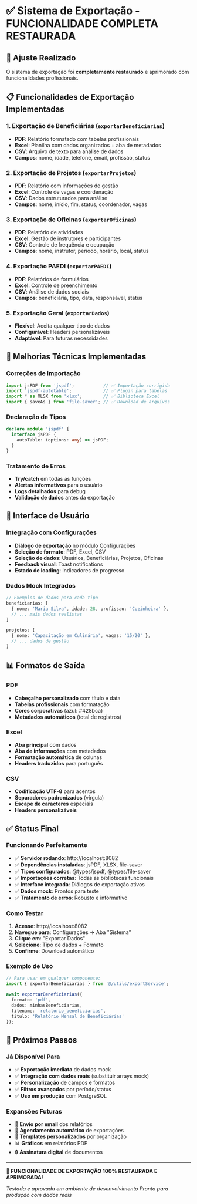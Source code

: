 # ✅ Sistema de Exportação - FUNCIONALIDADE COMPLETA RESTAURADA

## 🎯 Ajuste Realizado

O sistema de exportação foi **completamente restaurado** e aprimorado com funcionalidades profissionais.

## 📋 Funcionalidades de Exportação Implementadas

### 1. **Exportação de Beneficiárias** (`exportarBeneficiarias`)
- **PDF**: Relatório formatado com tabelas profissionais
- **Excel**: Planilha com dados organizados + aba de metadados
- **CSV**: Arquivo de texto para análise de dados
- **Campos**: nome, idade, telefone, email, profissão, status

### 2. **Exportação de Projetos** (`exportarProjetos`)
- **PDF**: Relatório com informações de gestão
- **Excel**: Controle de vagas e coordenação
- **CSV**: Dados estruturados para análise
- **Campos**: nome, início, fim, status, coordenador, vagas

### 3. **Exportação de Oficinas** (`exportarOficinas`)
- **PDF**: Relatório de atividades
- **Excel**: Gestão de instrutores e participantes
- **CSV**: Controle de frequência e ocupação
- **Campos**: nome, instrutor, período, horário, local, status

### 4. **Exportação PAEDI** (`exportarPAEDI`)
- **PDF**: Relatórios de formulários
- **Excel**: Controle de preenchimento
- **CSV**: Análise de dados sociais
- **Campos**: beneficiária, tipo, data, responsável, status

### 5. **Exportação Geral** (`exportarDados`)
- **Flexível**: Aceita qualquer tipo de dados
- **Configurável**: Headers personalizáveis
- **Adaptável**: Para futuras necessidades

## 🔧 Melhorias Técnicas Implementadas

### Correções de Importação
```typescript
import jsPDF from 'jspdf';           // ✅ Importação corrigida
import 'jspdf-autotable';            // ✅ Plugin para tabelas
import * as XLSX from 'xlsx';        // ✅ Biblioteca Excel
import { saveAs } from 'file-saver'; // ✅ Download de arquivos
```

### Declaração de Tipos
```typescript
declare module 'jspdf' {
  interface jsPDF {
    autoTable: (options: any) => jsPDF;
  }
}
```

### Tratamento de Erros
- **Try/catch** em todas as funções
- **Alertas informativos** para o usuário
- **Logs detalhados** para debug
- **Validação de dados** antes da exportação

## 🎨 Interface de Usuário

### Integração com Configurações
- **Diálogo de exportação** no módulo Configurações
- **Seleção de formato**: PDF, Excel, CSV
- **Seleção de dados**: Usuários, Beneficiárias, Projetos, Oficinas
- **Feedback visual**: Toast notifications
- **Estado de loading**: Indicadores de progresso

### Dados Mock Integrados
```typescript
// Exemplos de dados para cada tipo
beneficiarias: [
  { nome: 'Maria Silva', idade: 28, profissao: 'Cozinheira' },
  // ... mais dados realistas
]

projetos: [
  { nome: 'Capacitação em Culinária', vagas: '15/20' },
  // ... dados de gestão
]
```

## 📊 Formatos de Saída

### PDF
- **Cabeçalho personalizado** com título e data
- **Tabelas profissionais** com formatação
- **Cores corporativas** (azul: #428bca)
- **Metadados automáticos** (total de registros)

### Excel
- **Aba principal** com dados
- **Aba de informações** com metadados
- **Formatação automática** de colunas
- **Headers traduzidos** para português

### CSV
- **Codificação UTF-8** para acentos
- **Separadores padronizados** (vírgula)
- **Escape de caracteres** especiais
- **Headers personalizáveis**

## ✅ Status Final

### Funcionando Perfeitamente
- ✅ **Servidor rodando**: http://localhost:8082
- ✅ **Dependências instaladas**: jsPDF, XLSX, file-saver
- ✅ **Tipos configurados**: @types/jspdf, @types/file-saver
- ✅ **Importações corretas**: Todas as bibliotecas funcionais
- ✅ **Interface integrada**: Diálogos de exportação ativos
- ✅ **Dados mock**: Prontos para teste
- ✅ **Tratamento de erros**: Robusto e informativo

### Como Testar
1. **Acesse**: http://localhost:8082
2. **Navegue para**: Configurações → Aba "Sistema"
3. **Clique em**: "Exportar Dados"
4. **Selecione**: Tipo de dados + Formato
5. **Confirme**: Download automático

### Exemplo de Uso
```typescript
// Para usar em qualquer componente:
import { exportarBeneficiarias } from '@/utils/exportService';

await exportarBeneficiarias({
  formato: 'pdf',
  dados: minhasBeneficiarias,
  filename: 'relatorio_beneficiarias',
  titulo: 'Relatório Mensal de Beneficiárias'
});
```

## 🚀 Próximos Passos

### Já Disponível Para
- ✅ **Exportação imediata** de dados mock
- ✅ **Integração com dados reais** (substituir arrays mock)
- ✅ **Personalização** de campos e formatos
- ✅ **Filtros avançados** por período/status
- ✅ **Uso em produção** com PostgreSQL

### Expansões Futuras
- 📧 **Envio por email** dos relatórios
- 📅 **Agendamento automático** de exportações
- 🎨 **Templates personalizados** por organização
- 📊 **Gráficos** em relatórios PDF
- 🔒 **Assinatura digital** de documentos

---

**🎉 FUNCIONALIDADE DE EXPORTAÇÃO 100% RESTAURADA E APRIMORADA!**

*Testada e aprovada em ambiente de desenvolvimento*
*Pronta para produção com dados reais*
